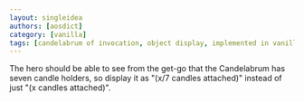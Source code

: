 ```yaml
---
layout: singleidea
authors: [aosdict]
category: [vanilla]
tags: [candelabrum of invocation, object display, implemented in vanilla, implemented in xnethack]
---
```

The hero should be able to see from the get-go that the Candelabrum has seven candle holders, so display it as "(x/7 candles attached)" instead of just "(x candles attached)".
